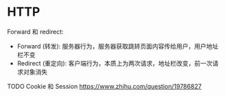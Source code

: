 # HTTP

Forward 和 redirect:

+ Forward (转发): 服务器行为，服务器获取跳转页面内容传给用户，用户地址栏不变
+ Redirect (重定向): 客户端行为，本质上为两次请求，地址栏改变，前一次请求对象消失

TODO Cookie 和 Session
https://www.zhihu.com/question/19786827